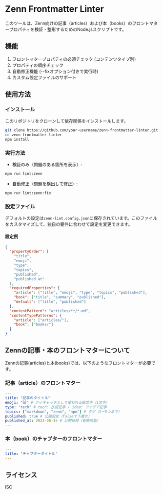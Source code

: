 # Zenn Frontmatter Linter

このツールは、Zenn向けの記事（articles）および本（books）のフロントマタープロパティを検証・整形するためのNode.jsスクリプトです。

## 機能

1. フロントマタープロパティの必須チェック (コンテンツタイプ別)
2. プロパティの順序チェック
3. 自動修正機能 (--fixオプション付きで実行時)
4. カスタム設定ファイルのサポート

## 使用方法

### インストール

このリポジトリをクローンして依存関係をインストールします。

```bash
git clone https://github.com/your-username/zenn-frontmatter-linter.git
cd zenn-frontmatter-linter
npm install
```

### 実行方法

- 検証のみ（問題のある箇所を表示）:
```bash
npm run lint:zenn
```

- 自動修正（問題を検出して修正）:
```bash
npm run lint:zenn:fix
```

### 設定ファイル

デフォルトの設定は`zenn-lint.config.json`に保存されています。このファイルをカスタマイズして、独自の要件に合わせて設定を変更できます。

#### 設定例
```json
{
  "propertyOrder": [
    "title",
    "emoji",
    "type",
    "topics",
    "published",
    "published_at"
  ],
  "requiredProperties": {
    "article": ["title", "emoji", "type", "topics", "published"],
    "book": ["title", "summary", "published"],
    "default": ["title", "published"]
  },
  "contentPattern": "articles/**/*.md",
  "contentTypePatterns": {
    "article": ["articles/"],
    "book": ["books/"]
  }
}
```

## Zennの記事・本のフロントマターについて

Zennの記事(articles)と本(books)では、以下のようなフロントマターが必要です。

### 記事（article）のフロントマター
```yaml
---
title: "記事のタイトル"
emoji: "😸" # アイキャッチとして使われる絵文字（1文字）
type: "tech" # tech: 技術記事 / idea: アイデア記事
topics: ["markdown", "zenn", "npm"] # タグ（1〜5つまで）
published: true # 公開設定（falseで下書き）
published_at: 2023-06-15 # 公開日時（省略可能）
---
```

### 本（book）のチャプターのフロントマター
```yaml
---
title: "チャプタータイトル"
---
```

## ライセンス

ISC 
